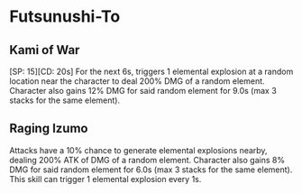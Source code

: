 # Futsunushi-To

## Kami of War

[SP: 15][CD: 20s] For the next 6s, triggers 1 elemental explosion at a random location near the character to deal 200% DMG of a random element. Character also gains 12% DMG for said random element for 9.0s (max 3 stacks for the same element).

## Raging Izumo

Attacks have a 10% chance to generate elemental explosions nearby, dealing 200% ATK of DMG of a random element. Character also gains 8% DMG for said random element for 6.0s (max 3 stacks for the same element). This skill can trigger 1 elemental explosion every 1s.